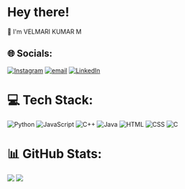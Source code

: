  # Hey there!
👋  I'm VELMARI KUMAR M


## 🌐 Socials:
[![Instagram](https://img.shields.io/badge/Instagram-%23E4405F.svg?logo=Instagram&logoColor=white)](https://instagram.com/velmk_offical) [![email](https://img.shields.io/badge/Email-D14836?logo=gmail&logoColor=white)](mailto:velmk2005@gmail.com) [![LinkedIn](https://img.shields.io/badge/LinkedIn-0A66C2?logo=linkedin&logoColor=white)](https://www.linkedin.com/in/velmari-kumar-500375286)


# 💻 Tech Stack:
 ![Python](https://img.shields.io/badge/python-3670A0?style=for-the-badge&logo=python&logoColor=ffdd54) ![JavaScript](https://img.shields.io/badge/javascript-%23323330.svg?style=for-the-badge&logo=javascript&logoColor=%23F7DF1E) ![C++](https://img.shields.io/badge/c++-%2300599C.svg?style=for-the-badge&logo=c%2B%2B&logoColor=white) ![Java](https://img.shields.io/badge/java-%23ED8B00.svg?style=for-the-badge&logo=openjdk&logoColor=white)  ![HTML](https://img.shields.io/badge/HTML-E34F26?style=for-the-badge&logo=html5&logoColor=white) ![CSS](https://img.shields.io/badge/CSS-2965f1?style=for-the-badge&logo=css3&logoColor=white) ![C](https://img.shields.io/badge/C-A8B9CC?style=for-the-badge&logo=c&logoColor=white)


# 📊 GitHub Stats:
![](https://github-readme-stats.vercel.app/api?username=velmk28&theme=tokyonight&hide_border=false&include_all_commits=true&count_private=true)
![](https://github-readme-streak-stats.herokuapp.com/?user=velmk28&theme=tokyonight&hide_border=false)


